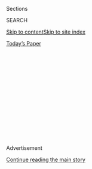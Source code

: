 <div id="app">

<div>

<div>

<div>

<div class="NYTAppHideMasthead css-1q2w90k e1suatyy0">

<div class="section css-ui9rw0 e1suatyy2">

<div class="css-eph4ug er09x8g0">

<div class="css-6n7j50">

</div>

<span class="css-1dv1kvn">Sections</span>

<div class="css-10488qs">

<span class="css-1dv1kvn">SEARCH</span>

</div>

[Skip to content](#site-content)[Skip to site
index](#site-index)

</div>

<div class="css-10698na e1huz5gh0">

</div>

</div>

<div id="masthead-bar-one" class="section hasLinks css-15hmgas e1csuq9d3">

<div class="css-uqyvli e1csuq9d0">

</div>

<div class="css-1uqjmks e1csuq9d1">

</div>

<div class="css-9e9ivx">

[](https://myaccount.nytimes3xbfgragh.onion/auth/login?response_type=cookie&client_id=vi)

</div>

<div class="css-1bvtpon e1csuq9d2">

[Today’s
Paper](https://www.nytimes3xbfgragh.onion/section/todayspaper)

</div>

</div>

</div>

</div>

<div data-aria-hidden="false">

<div id="site-content" data-role="main">

<div>

<div class="css-1aor85t" style="opacity:0.000000001;z-index:-1;visibility:hidden">

<div class="css-1hqnpie">

<div class="css-epjblv">

<span class="css-z6pdnw">Take It Slow for Roman Cocktail
Hour</span>

</div>

<div class="css-k008qs">

<div class="css-1iwv8en">

<span class="css-18z7m18"></span>

<div>

<div>

</div>

</div>

</div>

<span class="css-1n6z4y">https://nyti.ms/2lCs4tX</span>

<div class="css-1705lsu">

<div class="css-4xjgmj">

<div class="css-4skfbu" data-role="toolbar" data-aria-label="Social Media Share buttons, Save button, and Comments Panel with current comment count" data-testid="share-tools">

  - 
  - 
  - 
  - 
    
    <div class="css-6n7j50">
    
    </div>

  - 
  - 

</div>

</div>

</div>

</div>

</div>

</div>

<div class="css-13pd83m">

</div>

<div id="top-wrapper" class="css-1sy8kpn">

<div id="top-slug" class="css-l9onyx">

Advertisement

</div>

[Continue reading the main
story](#after-top)

<div class="ad top-wrapper" style="text-align:center;height:100%;display:block;min-height:250px">

<div id="top" class="place-ad" data-position="top" data-size-key="top">

</div>

</div>

<div id="after-top">

</div>

</div>

<div id="sponsor-wrapper" class="css-1hyfx7x">

<div id="sponsor-slug" class="css-19vbshk">

Supported by

</div>

[Continue reading the main
story](#after-sponsor)

<div id="sponsor" class="ad sponsor-wrapper" style="text-align:center;height:100%;display:block">

</div>

<div id="after-sponsor">

</div>

</div>

[Drink](/column/magazine-drink "Drink")

<div class="css-1vkm6nb ehdk2mb0">

# Take It Slow for Roman Cocktail Hour

</div>

<div class="css-79elbk" data-testid="photoviewer-wrapper">

<div class="css-z3e15g" data-testid="photoviewer-wrapper-hidden">

</div>

<div class="css-1a48zt4 ehw59r15" data-testid="photoviewer-children">

![<span class="css-i48y28 e13ogyst0" data-aria-hidden="true">Cyn-Cyn,
pirlo.</span><span class="css-ach9cc e1z0qqy90" itemprop="copyrightHolder"><span class="css-1ly73wi e1tej78p0">Credit...</span><span><span>Gentl
and Hyers for The New York Times. Food stylist: Hadas Smirnoff. Prop
stylist: Rebecca
Bartoshesky.</span></span></span>](https://static01.graylady3jvrrxbe.onion/images/2017/02/26/magazine/26drink/26mag-26drink-t_CA0-articleInline.jpg?quality=75&auto=webp&disable=upscale)

</div>

</div>

<div class="css-xt80pu e12qa4dv0">

<div class="css-18e8msd">

<div class="css-vp77d3 epjyd6m0">

<div class="css-1baulvz">

By [<span class="css-1baulvz last-byline" itemprop="name">Rosie
Schaap</span>](http://query.nytimes3xbfgragh.onion/search/sitesearch?query=Schaap%2C+Rosie&more=date_all)

</div>

</div>

  - Feb. 24,
    2017

  - 
    
    <div class="css-4xjgmj">
    
    <div class="css-d8bdto" data-role="toolbar" data-aria-label="Social Media Share buttons, Save button, and Comments Panel with current comment count" data-testid="share-tools">
    
      - 
      - 
      - 
      - 
        
        <div class="css-6n7j50">
        
        </div>
    
      - 
      - 
    
    </div>
    
    </div>

</div>

</div>

<div class="section meteredContent css-1r7ky0e" name="articleBody" itemprop="articleBody">

<div class="css-1fanzo5 StoryBodyCompanionColumn">

<div class="css-53u6y8">

Last month, as I sat in an elegant hotel bar in Rome, I caught myself
wondering if there can be such a thing as too much magnificence in a
single place. With its antiquity (“Just go to the Colosseum, face east
and shout, ‘Moira,’ ” my friend joked when I asked how to get to her
house), its art and its food, Rome nearly overwhelmed me with its
aesthetic and alimentary too-much-ness.

*Aperitivo* time is the perfect antidote to all that. During that
blessed and blissful hour (or two, or three) of easygoing snacking and
drinking and talking, time slows, and stress slips away. In Rome, I met
the local author — and aperitivo enthusiast — Elizabeth Minchilli, whose
most recent book is “Eating Rome.” “I love aperitivo time in Rome
because it can be anything you want,” she told me. “It’s that in-between
time of day — not work, not dinner — when you can meet as few or as many
friends for as long or as short as you like and drink as much or as
little as you like. Many other ‘meals’ in Italy have so many rules. But
with aperitivo, it’s a social opportunity that you can put your own spin
on.”

Yes, you may drink as much or as little as you wish, but during
*aperitivo* time, no one seems to drink too much. Drunkenness is not the
objective, and it helps that many of the favored drinks are relatively
low in alcohol: a glass of wine, a spritz of some kind. In the latter
category, Moira’s husband, Damiano Abeni, introduced me to the Pirlo, a
classic from his native Brescia in northern Italy. The recipe is as
simple as it gets: Campari and a dry, sparkling white wine — ideally
Pignoletto
frizzante.

</div>

</div>

<div class="css-79elbk" data-testid="photoviewer-wrapper">

<div class="css-z3e15g" data-testid="photoviewer-wrapper-hidden">

</div>

<div class="css-1a48zt4 ehw59r15" data-testid="photoviewer-children">

![<span class="css-ach9cc e1z0qqy90" itemprop="copyrightHolder"><span class="css-1ly73wi e1tej78p0">Credit...</span><span>Gentl
and Hyers for The New York Times. Food stylist: Hadas Smirnoff. Prop
stylist: Rebecca
Bartoshesky.</span></span>](https://static01.graylady3jvrrxbe.onion/images/2017/02/26/magazine/26drink2/26drink2-articleInline.jpg?quality=75&auto=webp&disable=upscale)

</div>

</div>

<div class="css-1fanzo5 StoryBodyCompanionColumn">

<div class="css-53u6y8">

Among *aperitivi*, there’s a place for stronger stuff, too, in the form
of classic Italian cocktails — just sipped a bit more slowly. That
elegant hotel bar I found myself in was the Stravinskij at the Hotel de
Russie, where, with exceptional grace and premium ingredients, a
bartender made me an exemplary Negroni that cured me of my Negroni
fatigue and reminded me of the drink’s charms. I also like the Negroni
variant called the Cyn-Cyn, which calls for Cynar instead of Campari,
and is a favorite of Elizabeth’s.

</div>

</div>

<div class="css-1fanzo5 StoryBodyCompanionColumn">

<div class="css-53u6y8">

And the effects of drink are always mitigated by the presence of food:
Good, salty cheese, cured meats, bread and olives frequently appear, but
I had pizza, and even sashimi, at *aperitivo* gatherings. The ritual is
equally unfussy at home in a small group before dinner or in a crowd at
a bar. The snacks at the Stravinskij were more rarefied — salmon and
other seafood — than the usual *aperitivo* offerings, but the relaxed,
leisurely pace remained.

*Aperitivo* time is among the most civilized drinking traditions I’ve
ever witnessed. There is no pressure, no pretension: It’s all unhurried,
unforced pleasure. “Piano, piano,” they say in Rome. Slowly, gently.

**Recipes:**
[Cyn-Cyn](https://cooking.nytimes3xbfgragh.onion/recipes/1018598-cyn-cyn)
| [Pirlo](https://cooking.nytimes3xbfgragh.onion/recipes/1018597-pirlo)

</div>

</div>

</div>

<div>

</div>

<div>

</div>

<div>

</div>

<div>

<div id="bottom-wrapper" class="css-1ede5it">

<div id="bottom-slug" class="css-l9onyx">

Advertisement

</div>

[Continue reading the main
story](#after-bottom)

<div id="bottom" class="ad bottom-wrapper" style="text-align:center;height:100%;display:block;min-height:90px">

</div>

<div id="after-bottom">

</div>

</div>

</div>

</div>

</div>

## Site Index

<div>

</div>

## Site Information Navigation

  - [© <span>2020</span> <span>The New York Times
    Company</span>](https://help.nytimes3xbfgragh.onion/hc/en-us/articles/115014792127-Copyright-notice)

<!-- end list -->

  - [NYTCo](https://www.nytco.com/)
  - [Contact
    Us](https://help.nytimes3xbfgragh.onion/hc/en-us/articles/115015385887-Contact-Us)
  - [Work with us](https://www.nytco.com/careers/)
  - [Advertise](https://nytmediakit.com/)
  - [T Brand Studio](http://www.tbrandstudio.com/)
  - [Your Ad
    Choices](https://www.nytimes3xbfgragh.onion/privacy/cookie-policy#how-do-i-manage-trackers)
  - [Privacy](https://www.nytimes3xbfgragh.onion/privacy)
  - [Terms of
    Service](https://help.nytimes3xbfgragh.onion/hc/en-us/articles/115014893428-Terms-of-service)
  - [Terms of
    Sale](https://help.nytimes3xbfgragh.onion/hc/en-us/articles/115014893968-Terms-of-sale)
  - [Site
    Map](https://spiderbites.nytimes3xbfgragh.onion)
  - [Help](https://help.nytimes3xbfgragh.onion/hc/en-us)
  - [Subscriptions](https://www.nytimes3xbfgragh.onion/subscription?campaignId=37WXW)

</div>

</div>

</div>

</div>
